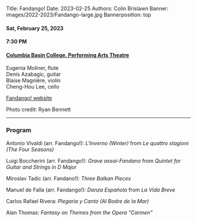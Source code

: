 Title: Fandango!
Date: 2023-02-25
Authors: Colin Brislawn
Banner: images/2022-2023/Fandango-large.jpg
Bannerposition: top

#### Sat, February 25, 2023

#### 7:30 PM

#### [Columbia Basin College, Performing Arts Theatre](https://goo.gl/maps/kNZ4DFSqJUNVorCE6)

Eugenia Moliner, flute <br/>
Denis Azabagic, guitar <br/>
Blaise Magnière, violin <br/>
Cheng-Hou Lee, cello <br/>

[Fandango! website](https://www.chambermuse.com/fandango)

Photo credit: Ryan Bennett

---

### Program

Antonio Vivaldi (arr. Fandango!): *L'Inverno (Winter)* from *Le quattro stagioni (The Four Seasons)* 

Luigi Boccherini (arr. Fandango!): *Grave assai-Fandano* from *Quintet for Guitar and Strings in D Major* 

Miroslav Tadic (arr. Fandano!): *Three Balkan Pieces* 

Manuel de Falla (arr. Fandango!): *Danza Española* from *La Vida Breve* 

Carlos Rafael Rivera: *Plegaria y Canto (Al Bodre de la Mar)* 

Alan Thomas: *Fantasy on Themes from the Opera "Carmen"* 


<!--
---

### Performer Biographies

[Axiom Brass bios (Word Document)]({attach}/2022-2023/Axiom bios.docx)

-->
